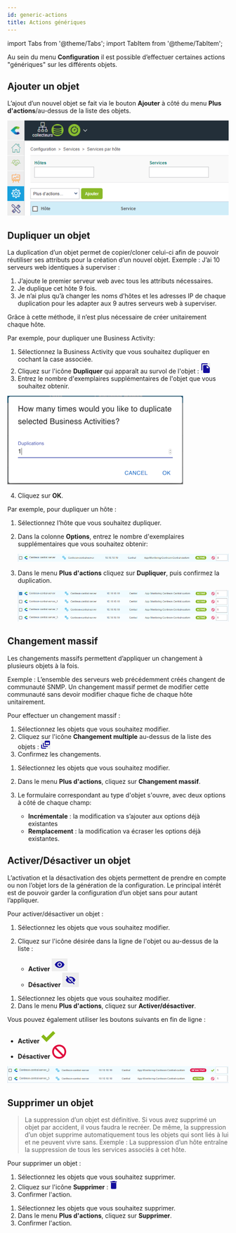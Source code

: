 ```yaml
---
id: generic-actions
title: Actions génériques
---
```

import Tabs from '@theme/Tabs';
import TabItem from '@theme/TabItem';


Au sein du menu **Configuration** il est possible d’effectuer certaines actions "génériques" sur les différents objets.

## Ajouter un objet

L’ajout d’un nouvel objet se fait via le bouton **Ajouter** à côté du menu **Plus d'actions**/au-dessus de la liste des objets.

![image](../assets/configuration/common/add.png)

## Dupliquer un objet

La duplication d’un objet permet de copier/cloner celui-ci afin de pouvoir réutiliser ses attributs pour la création
d’un nouvel objet. Exemple : J’ai 10 serveurs web identiques à superviser :

1. J’ajoute le premier serveur web avec tous les attributs nécessaires.
2. Je duplique cet hôte 9 fois.
3. Je n’ai plus qu’à changer les noms d’hôtes et les adresses IP de chaque duplication pour les adapter aux 9 autres
  serveurs web à superviser.

Grâce à cette méthode, il n’est plus nécessaire de créer unitairement chaque hôte.


<Tabs groupId="sync">
<TabItem value="Méthode 1" label="Méthode 1">

Par exemple, pour dupliquer une Business Activity:

1. Sélectionnez la Business Activity que vous souhaitez dupliquer en cochant la case associée.
2. Cliquez sur l'icône **Dupliquer** qui apparaît au survol de l'objet : ![image](../assets/configuration/common/duplicate_new.png#thumbnail1)
3. Entrez le nombre d'exemplaires supplémentaires de l'objet que vous souhaitez obtenir.

  ![image](../assets/configuration/common/duplicate_objects_new.png)

4. Cliquez sur **OK**.

</TabItem>
<TabItem value="Méthode 2" label="Méthode 2">

Par exemple, pour dupliquer un hôte :

1. Sélectionnez l’hôte que vous souhaitez dupliquer.
2. Dans la colonne **Options**, entrez le nombre d'exemplaires supplémentaires que vous souhaitez obtenir:

    ![image](../assets/configuration/common/01duplicate.png)

3. Dans le menu **Plus d'actions** cliquez sur **Dupliquer**, puis confirmez la duplication.

    ![image](../assets/configuration/common/01duplicateobjects.png)


</TabItem>
</Tabs>

## Changement massif

Les changements massifs permettent d’appliquer un changement à plusieurs objets à la fois.

Exemple : L’ensemble des serveurs web précédemment créés changent de communauté SNMP. Un changement massif permet de
modifier cette communauté sans devoir modifier chaque fiche de chaque hôte unitairement.

Pour effectuer un changement massif :

<Tabs groupId="sync">
<TabItem value="Méthode 1" label="Méthode 1">

1. Sélectionnez les objets que vous souhaitez modifier.
2. Cliquez sur l'icône **Changement multiple** au-dessus de la liste des objets : ![image](../assets/configuration/common/mass_change.png)
3. Confirmez les changements.

</TabItem>
<TabItem value="Méthode 2" label="Méthode 2">

1. Sélectionnez les objets que vous souhaitez modifier.
2. Dans le menu **Plus d'actions**, cliquez sur **Changement massif**.
3. Le formulaire correspondant au type d'objet s'ouvre, avec deux options à côté de chaque champ:

    * **Incrémentale** : la modification va s’ajouter aux options déjà existantes
    * **Remplacement** : la modification va écraser les options déjà existantes.

</TabItem>
</Tabs>

## Activer/Désactiver un objet

L’activation et la désactivation des objets permettent de prendre en compte ou non l’objet lors de la génération de la
configuration. Le principal intérêt est de pouvoir garder la configuration d’un objet sans pour autant l’appliquer.

Pour activer/désactiver un objet :

<Tabs groupId="sync">
<TabItem value="Méthode 1" label="Méthode 1">

1. Sélectionnez les objets que vous souhaitez modifier.
2. Cliquez sur l'icône désirée dans la ligne de l'objet ou au-dessus de la liste :

    * **Activer** ![image](../assets/configuration/common/enabled_new.png#thumbnail2)
    * **Désactiver** ![image](../assets/configuration/common/disabled_new.png#thumbnail2)

</TabItem>
<TabItem value="Méthode 2" label="Méthode 2">

1. Sélectionnez les objets que vous souhaitez modifier.
2. Dans le menu **Plus d'actions**, cliquez sur **Activer/désactiver**.
  
Vous pouvez également utiliser les boutons suivants en fin de ligne : 

  * **Activer** ![image](../assets/configuration/common/enabled.png#thumbnail1)
  * **Désactiver** ![image](../assets/configuration/common/disabled.png#thumbnail1)

   ![image](../assets/configuration/common/enable_disable.png)

</TabItem>
</Tabs>

## Supprimer un objet

> La suppression d’un objet est définitive. Si vous avez supprimé un objet par accident, il vous faudra le recréer. De
> même, la suppression d’un objet supprime automatiquement tous les objets qui sont liés à lui et ne peuvent vivre
> sans. Exemple : La suppression d’un hôte entraîne la suppression de tous les services associés à cet hôte.

Pour supprimer un objet :

<Tabs groupId="sync">
<TabItem value="Méthode 1" label="Méthode 1">

1. Sélectionnez les objets que vous souhaitez supprimer.
2. Cliquez sur l'icône **Supprimer** : ![image](../assets/configuration/common/delete_new.png#thumbnail1)
3. Confirmer l'action.

</TabItem>
<TabItem value="Méthode 2" label="Méthode 2">

1. Sélectionnez les objets que vous souhaitez supprimer.
2. Dans le menu **Plus d'actions**, cliquez sur **Supprimer**.
3. Confirmer l'action.

</TabItem>
</Tabs>
